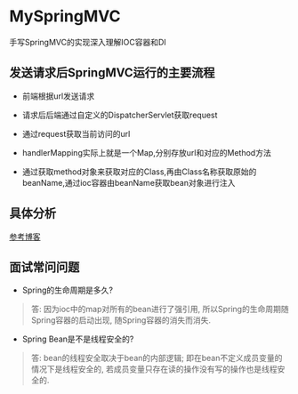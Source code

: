 # MySpringMVC
手写SpringMVC的实现深入理解IOC容器和DI
## 发送请求后SpringMVC运行的主要流程
* 前端根据url发送请求

* 请求后后端通过自定义的DispatcherServlet获取request

* 通过request获取当前访问的url

* handlerMapping实际上就是一个Map,分别存放url和对应的Method方法

* 通过获取method对象来获取对应的Class,再由Class名称获取原始的beanName,通过ioc容器由beanName获取bean对象进行注入
## 具体分析
[参考博客](https://blog.csdn.net/Box_clf/article/details/86717306)
## 面试常问问题
* Spring的生命周期是多久?
> 答: 因为ioc中的map对所有的bean进行了强引用,
所以Spring的生命周期随Spring容器的启动出现,
随Spring容器的消失而消失.
* Spring Bean是不是线程安全的?
> 答: bean的线程安全取决于bean的内部逻辑;
即在bean不定义成员变量的情况下是线程安全的,
若成员变量只存在读的操作没有写的操作也是线程安全的.
